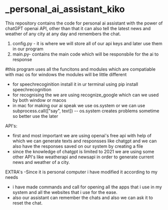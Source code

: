 # _personal_ai_assistant_kiko
This repository contains the code for personal ai assistant with the power of chatGPT openai API, other than that it can also tell the latest news and weather of any city at any day and remembers the chat.


1. config.py - it is where we will store all of our api keys and later use them in our program
2. main.py- contains the main code which will be responsbile for the ai to response

#this program uses all the funcitons and modules which are compatiable with mac os for windows the modules will be little different

- for speechrecoginition install it in ur terminal using pip install speechrecognition
- for recognising the we are using recognize_google which can we used by both window or macos
- in mac for making our ai speak we use os.system or we can use  subprocess.call(["say", text]) -- os.system creates problems sometime so 
  better use the later

API's:
- first and most important we are using openai's free api with help of which we can generate texts and responsses like chatgpt and we can also have the responses saved on our system by creating a file
- since the knowledge of chatgpt is limited to 2021 we are using some other API's like weatherapi and newsapi in order to generate current news and weather of a city.

EXTRA's
-Since it is personal computer i have modified it according to my needs 
- i have made commands and call for opening all the apps that i use in my system and all the websites that i use for the ease.
- also our assistant can remember the chats and also we can ask it to reset the chat.
  
